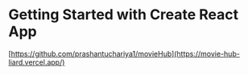 # Getting Started with Create React App

[https://github.com/prashantuchariya1/movieHub](https://movie-hub-liard.vercel.app/)
